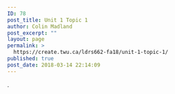 ```yaml
---
ID: 78
post_title: Unit 1 Topic 1
author: Colin Madland
post_excerpt: ""
layout: page
permalink: >
  https://create.twu.ca/ldrs662-fa18/unit-1-topic-1/
published: true
post_date: 2018-03-14 22:14:09
---
```

.